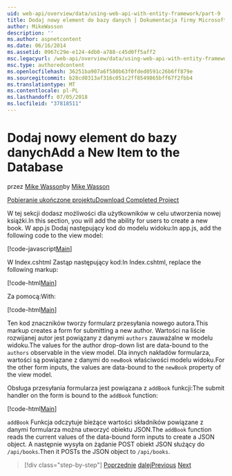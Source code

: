```yaml
---
uid: web-api/overview/data/using-web-api-with-entity-framework/part-9
title: Dodaj nowy element do bazy danych | Dokumentacja firmy Microsoft
author: MikeWasson
description: ''
ms.author: aspnetcontent
ms.date: 06/16/2014
ms.assetid: 0967c29e-e124-4db0-a788-c45d0ff5aff2
msc.legacyurl: /web-api/overview/data/using-web-api-with-entity-framework/part-9
msc.type: authoredcontent
ms.openlocfilehash: 36251ba907a6f580b63f0fded0591c26b6ff879e
ms.sourcegitcommit: b28cd0313af316c051c2ff8549865bff67f2fbb4
ms.translationtype: MT
ms.contentlocale: pl-PL
ms.lasthandoff: 07/05/2018
ms.locfileid: "37818511"
---
```

<a name="add-a-new-item-to-the-database"></a><span data-ttu-id="928ae-102">Dodaj nowy element do bazy danych</span><span class="sxs-lookup"><span data-stu-id="928ae-102">Add a New Item to the Database</span></span>
====================
<span data-ttu-id="928ae-103">przez [Mike Wasson](https://github.com/MikeWasson)</span><span class="sxs-lookup"><span data-stu-id="928ae-103">by [Mike Wasson](https://github.com/MikeWasson)</span></span>

[<span data-ttu-id="928ae-104">Pobieranie ukończone projektu</span><span class="sxs-lookup"><span data-stu-id="928ae-104">Download Completed Project</span></span>](https://github.com/MikeWasson/BookService)

<span data-ttu-id="928ae-105">W tej sekcji dodasz możliwości dla użytkowników w celu utworzenia nowej książki.</span><span class="sxs-lookup"><span data-stu-id="928ae-105">In this section, you will add the ability for users to create a new book.</span></span> <span data-ttu-id="928ae-106">W app.js Dodaj następujący kod do modelu widoku:</span><span class="sxs-lookup"><span data-stu-id="928ae-106">In app.js, add the following code to the view model:</span></span>

[!code-javascript[Main](part-9/samples/sample1.js)]

<span data-ttu-id="928ae-107">W Index.cshtml Zastąp następujący kod:</span><span class="sxs-lookup"><span data-stu-id="928ae-107">In Index.cshtml, replace the following markup:</span></span>

[!code-html[Main](part-9/samples/sample2.html)]

<span data-ttu-id="928ae-108">Za pomocą:</span><span class="sxs-lookup"><span data-stu-id="928ae-108">With:</span></span>

[!code-html[Main](part-9/samples/sample3.html)]

<span data-ttu-id="928ae-109">Ten kod znaczników tworzy formularz przesyłania nowego autora.</span><span class="sxs-lookup"><span data-stu-id="928ae-109">This markup creates a form for submitting a new author.</span></span> <span data-ttu-id="928ae-110">Wartości na liście rozwijanej autor jest powiązany z danymi `authors` zauważalne w modelu widoku.</span><span class="sxs-lookup"><span data-stu-id="928ae-110">The values for the author drop-down list are data-bound to the `authors` observable in the view model.</span></span> <span data-ttu-id="928ae-111">Dla innych nakładów formularza, wartości są powiązane z danymi do `newBook` właściwości modelu widoku.</span><span class="sxs-lookup"><span data-stu-id="928ae-111">For the other form inputs, the values are data-bound to the `newBook` property of the view model.</span></span>

<span data-ttu-id="928ae-112">Obsługa przesyłania formularza jest powiązana z `addBook` funkcji:</span><span class="sxs-lookup"><span data-stu-id="928ae-112">The submit handler on the form is bound to the `addBook` function:</span></span>

[!code-html[Main](part-9/samples/sample4.html)]

<span data-ttu-id="928ae-113">`addBook` Funkcja odczytuje bieżące wartości składników powiązane z danymi formularza można utworzyć obiektu JSON.</span><span class="sxs-lookup"><span data-stu-id="928ae-113">The `addBook` function reads the current values of the data-bound form inputs to create a JSON object.</span></span> <span data-ttu-id="928ae-114">A następnie wysyła on żądanie POST obiekt JSON służący do `/api/books`.</span><span class="sxs-lookup"><span data-stu-id="928ae-114">Then it POSTs the JSON object to `/api/books`.</span></span>

> [!div class="step-by-step"]
> <span data-ttu-id="928ae-115">[Poprzednie](part-8.md)
> [dalej](part-10.md)</span><span class="sxs-lookup"><span data-stu-id="928ae-115">[Previous](part-8.md)
[Next](part-10.md)</span></span>
